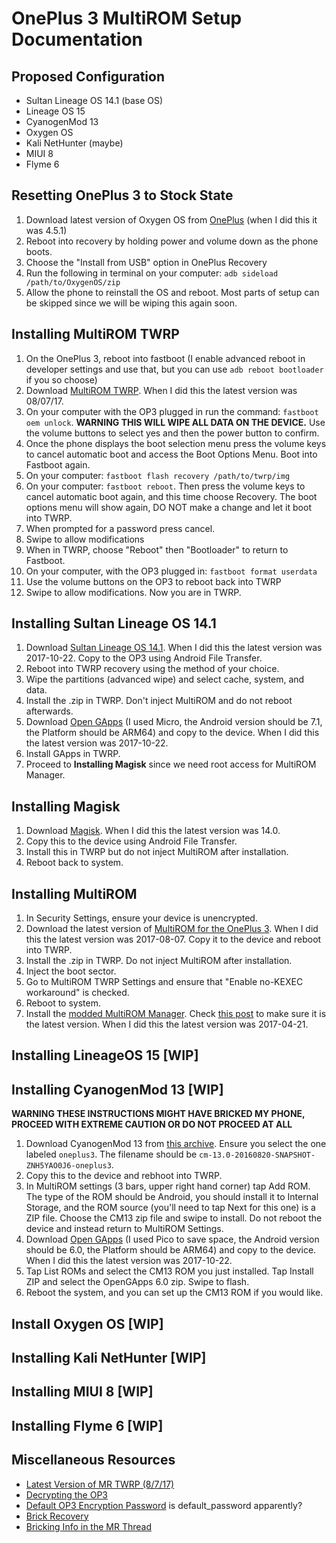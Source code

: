 # OnePlus 3 MultiROM Setup Documentation

## Proposed Configuration
- Sultan Lineage OS 14.1 (base OS)
- Lineage OS 15 
- CyanogenMod 13
- Oxygen OS
- Kali NetHunter (maybe)
- MIUI 8
- Flyme 6


## Resetting OnePlus 3 to Stock State
1. Download latest version of Oxygen OS from [OnePlus](http://downloads.oneplus.net/) (when I did this it was 4.5.1)
1. Reboot into recovery by holding power and volume down as the phone boots.
1. Choose the "Install from USB" option in OnePlus Recovery
1. Run the following in terminal on your computer: `adb sideload /path/to/OxygenOS/zip`
1. Allow the phone to reinstall the OS and reboot. Most parts of setup can be skipped since we will be wiping this again soon.

## Installing MultiROM TWRP
1. On the OnePlus 3, reboot into fastboot (I enable advanced reboot in developer settings and use that, but you can use `adb reboot bootloader` if you so choose)
1. Download [MultiROM TWRP](https://forum.xda-developers.com/showpost.php?p=73316166&postcount=1950). When I did this the latest version was 08/07/17.
1. On your computer with the OP3 plugged in run the command: `fastboot oem unlock`. **WARNING THIS WILL WIPE ALL DATA ON THE DEVICE.** Use the volume buttons to select yes and then the power button to confirm.
1. Once the phone displays the boot selection menu press the volume keys to cancel automatic boot and access the Boot Options Menu. Boot into Fastboot again.
1. On your computer: `fastboot flash recovery /path/to/twrp/img`
1. On your computer: `fastboot reboot`. Then press the volume keys to cancel automatic boot again, and this time choose Recovery. The boot options menu will show again, DO NOT make a change and let it boot into TWRP.
1. When prompted for a password press cancel.
1. Swipe to allow modifications
1. When in TWRP, choose "Reboot" then "Bootloader" to return to Fastboot.
1. On your computer, with the OP3 plugged in: `fastboot format userdata`
1. Use the volume buttons on the OP3 to reboot back into TWRP
1. Swipe to allow modifications. Now you are in TWRP.

## Installing Sultan Lineage OS 14.1
1. Download [Sultan Lineage OS 14.1](https://forum.xda-developers.com/oneplus-3/oneplus-3--3t-cross-device-development/op3-op3t-unofficial-lineageos-14-1-t3588696). When I did this the latest version was 2017-10-22. Copy to the OP3 using Android File Transfer.
1. Reboot into TWRP recovery using the method of your choice.
1. Wipe the partitions (advanced wipe) and select cache, system, and data.
1. Install the .zip in TWRP. Don't inject MultiROM and do not reboot afterwards.
1. Download [Open GApps](http://opengapps.org/) (I used Micro, the Android version should be 7.1, the Platform should be ARM64) and copy to the device. When I did this the latest version was 2017-10-22.
1. Install GApps in TWRP.
1. Proceed to **Installing Magisk** since we need root access for MultiROM Manager.

## Installing Magisk
1. Download [Magisk](https://forum.xda-developers.com/apps/magisk/official-magisk-v7-universal-systemless-t3473445). When I did this the latest version was 14.0.
1. Copy this to the device using Android File Transfer.
1. Install this in TWRP but do not inject MultiROM after installation.
1. Reboot back to system.

## Installing MultiROM
1. In Security Settings, ensure your device is unencrypted.
1. Download the latest version of [MultiROM for the OnePlus 3](https://forum.xda-developers.com/showpost.php?p=73316166&postcount=1950). When I did this the latest version was 2017-08-07. Copy it to the device and reboot into TWRP.
1. Install the .zip in TWRP. Do not inject MultiROM after installation.
1. Inject the boot sector.
1. Go to MultiROM TWRP Settings and ensure that "Enable no-KEXEC workaround" is checked.
1. Reboot to system.
1. Install the [modded MultiROM Manager](https://androidfilehost.com/?fid=457095661767155476). Check [this post](https://forum.xda-developers.com/showpost.php?p=67685852&postcount=2) to make sure it is the latest version. When I did this the latest version was 2017-04-21.

## Installing LineageOS 15 [WIP]


## Installing CyanogenMod 13 [WIP]
**WARNING THESE INSTRUCTIONS MIGHT HAVE BRICKED MY PHONE, PROCEED WITH EXTREME CAUTION OR DO NOT PROCEED AT ALL**
1. Download CyanogenMod 13 from [this archive](https://archive.org/download/cmarchive_snapshots). Ensure you select the one labeled `oneplus3`. The filename should be `cm-13.0-20160820-SNAPSHOT-ZNH5YAO0J6-oneplus3`. 
1. Copy this to the device and rebhoot into TWRP.
1. In MultiROM settings (3 bars, upper right hand corner) tap Add ROM. The type of the ROM should be Android, you should install it to Internal Storage, and the ROM source (you'll need to tap Next for this one) is a ZIP file. Choose the CM13 zip file and swipe to install. Do not reboot the device and instead return to MultiROM Settings. 
1. Download [Open GApps](http://opengapps.org/) (I used Pico to save space, the Android version should be 6.0, the Platform should be ARM64) and copy to the device. When I did this the latest version was 2017-10-22.
1. Tap List ROMs and select the CM13 ROM you just installed. Tap Install ZIP and select the OpenGApps 6.0 zip. Swipe to flash.
1. Reboot the system, and you can set up the CM13 ROM if you would like.

## Install Oxygen OS [WIP]


## Installing Kali NetHunter [WIP]


## Installing MIUI 8 [WIP]


## Installing Flyme 6 [WIP]


## Miscellaneous Resources
- [Latest Version of MR TWRP (8/7/17)](https://forum.xda-developers.com/showpost.php?p=73316166&postcount=1950)
- [Decrypting the OP3](https://forum.xda-developers.com/oneplus-3/how-to/unencrypt-oxygenos-loosing-data-t3412228)
- [Default OP3 Encryption Password](https://forum.xda-developers.com/oneplus-3/help/removing-encryption-t3422581) is default_password apparently?
- [Brick Recovery](https://forum.xda-developers.com/oneplus-3/how-to/guide-mega-unbrick-guide-hard-bricked-t3405700)
- [Bricking Info in the MR Thread](https://forum.xda-developers.com/oneplus-3/development/multirom-v33b-op3-t3415654/page100)
